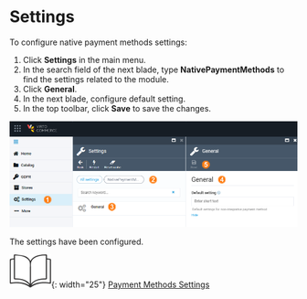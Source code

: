 # Settings

To configure native payment methods settings:

1. Click **Settings** in the main menu.
1. In the search field of the next blade, type **NativePaymentMethods** to find the settings related to the module.
1. Click **General**. 
1. In the next blade, configure default setting.
1. In the top toolbar, click **Save** to save the changes.

![Settings](media/settings.png)

The settings have been configured.

![Readmore](media/readmore.png){: width="25"} [Payment Methods Settings](../payment/managing-payment-methods.md)